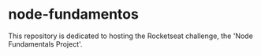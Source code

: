 # node-fundamentos
This repository is dedicated to hosting the Rocketseat challenge, the 'Node Fundamentals Project'.
